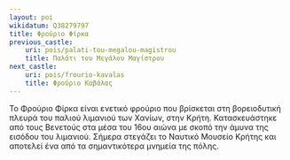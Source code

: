 ```yaml
---
layout: poi
wikidatum: Q38279797
title: Φρούριο Φίρκα
previous_castle:
    uri: pois/palati-tou-megalou-magistrou
    title: Παλάτι του Μεγάλου Μαγίστρου
next_castle:
    uri: pois/frourio-kavalas
    title: Φρούριο Καβάλας
---
```

Το Φρούριο Φίρκα είναι ενετικό φρούριο που βρίσκεται στη βορειοδυτική πλευρά του παλιού λιμανιού των Χανίων, στην Κρήτη. Κατασκευάστηκε από τους Βενετούς στα μέσα του 16ου αιώνα με σκοπό την άμυνα της εισόδου του λιμανιού. Σήμερα στεγάζει το Ναυτικό Μουσείο Κρήτης και αποτελεί ένα από τα σημαντικότερα μνημεία της πόλης.
